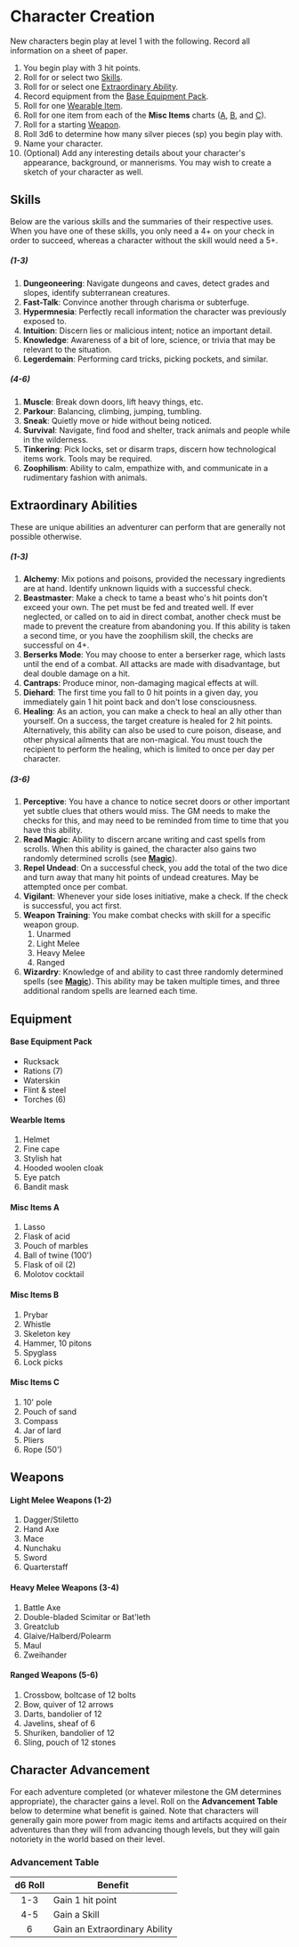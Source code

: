 # Character Creation
New characters begin play at level 1 with the following. Record all information on a sheet of paper.
1. You begin play with 3 hit points.
2. Roll for or select two [Skills](#skills).
3. Roll for or select one [Extraordinary Ability](#extraordinary-abilities).
4. Record equipment from the [Base Equipment Pack](#base-equipment-pack).
5. Roll for one [Wearable Item](#wearble-items).
6. Roll for one item from each of the **Misc Items** charts ([A](#misc-items-a), [B](#misc-items-b), and [C](#misc-items-c)).
7. Roll for a starting [Weapon](#weapons).
8. Roll 3d6 to determine how many silver pieces (sp) you begin play with.
9. Name your character.
10. (Optional) Add any interesting details about your character's appearance, background, or mannerisms. You may wish to create a sketch of your character as well.

## Skills
Below are the various skills and the summaries of their respective uses.
When you have one of these skills, you only need a 4+ on your check in order to succeed,
whereas a character without the skill would need a 5+.

##### (1-3)
1. **Dungeoneering**: Navigate dungeons and caves, detect grades and slopes, identify subterranean creatures.
2. **Fast-Talk**: Convince another through charisma or subterfuge.
3. **Hypermnesia**: Perfectly recall information the character was previously exposed to.
4. **Intuition**: Discern lies or malicious intent; notice an important detail.
5. **Knowledge**: Awareness of a bit of lore, science, or trivia that may be relevant to the situation.
6. **Legerdemain**: Performing card tricks, picking pockets, and similar.

##### (4-6)
1. **Muscle**: Break down doors, lift heavy things, etc.
2. **Parkour**: Balancing, climbing, jumping, tumbling.
3. **Sneak**: Quietly move or hide without being noticed.
4. **Survival**: Navigate, find food and shelter, track animals and people while in the wilderness.
5. **Tinkering**: Pick locks, set or disarm traps, discern how technological items work. Tools may be required.
6. **Zoophilism**: Ability to calm, empathize with, and communicate in a rudimentary fashion with animals.

## Extraordinary Abilities
These are unique abilities an adventurer can perform that are generally not possible otherwise.  

##### (1-3)
1. **Alchemy**: Mix potions and poisons, provided the necessary ingredients are at hand. Identify unknown liquids with a successful check.
2. **Beastmaster**: Make a check to tame a beast who's hit points don't exceed your own. The pet must be fed and treated well. If ever neglected, or called on to aid in direct combat, another check must be made to prevent the creature from abandoning you. If this ability is taken a second time, or you have the zoophilism skill, the checks are successful on 4+.
3. **Berserks Mode**: You may choose to enter a berserker rage, which lasts until the end of a combat. All attacks are made with disadvantage, but deal double damage on a hit.
4. **Cantraps**: Produce minor, non-damaging magical effects at will.
5. **Diehard**: The first time you fall to 0 hit points in a given day, you immediately gain 1 hit point back and don't lose consciousness.
6. **Healing**: As an action, you can make a check to heal an ally other than yourself. On a success, the target creature is healed for 2 hit points. Alternatively, this ability can also be used to cure poison, disease, and other physical ailments that are non-magical. You must touch the recipient to perform the healing, which is limited to once per day per character.

##### (3-6)
1. **Perceptive**: You have a chance to notice secret doors or other important yet subtle clues that others would miss. The GM needs to make the checks for this, and may need to be reminded from time to time that you have this ability.
2. **Read Magic**: Ability to discern arcane writing and cast spells from scrolls. When this ability is gained, the character also gains two randomly determined scrolls (see [**Magic**](04_magic.md)).
3. **Repel Undead**: On a successful check, you add the total of the two dice and turn away that many hit points of undead creatures. May be attempted once per combat.
4. **Vigilant**: Whenever your side loses initiative, make a check. If the check is successful, you act first.
5. **Weapon Training**: You make combat checks with skill for a specific weapon group.
    1. Unarmed
    2. Light Melee
    3. Heavy Melee
    4. Ranged
6. **Wizardry**: Knowledge of and ability to cast three randomly determined spells (see [**Magic**](04_magic.md)). This ability may be taken multiple times, and three additional random spells are learned each time.


## Equipment

#### Base Equipment Pack
- Rucksack
- Rations (7)
- Waterskin
- Flint & steel
- Torches (6)

#### Wearble Items
1. Helmet
2. Fine cape
3. Stylish hat
4. Hooded woolen cloak
5. Eye patch
6. Bandit mask

#### Misc Items A
1. Lasso
2. Flask of acid
3. Pouch of marbles
4. Ball of twine (100')
5. Flask of oil (2)
6. Molotov cocktail

#### Misc Items B
1. Prybar
2. Whistle
3. Skeleton key
4. Hammer, 10 pitons
5. Spyglass
6. Lock picks

#### Misc Items C
1. 10' pole
2. Pouch of sand
3. Compass
4. Jar of lard
5. Pliers
6. Rope (50')

## Weapons

#### Light Melee Weapons (1-2)
1. Dagger/Stiletto
2. Hand Axe
3. Mace
4. Nunchaku
5. Sword
6. Quarterstaff

#### Heavy Melee Weapons (3-4)
1. Battle Axe
2. Double-bladed Scimitar or Bat'leth
3. Greatclub
4. Glaive/Halberd/Polearm
5. Maul
6. Zweihander

#### Ranged Weapons (5-6)
1. Crossbow, boltcase of 12 bolts
2. Bow, quiver of 12 arrows
3. Darts, bandolier of 12
4. Javelins, sheaf of 6
5. Shuriken, bandolier of 12
6. Sling, pouch of 12 stones

## Character Advancement
For each adventure completed (or whatever milestone the GM determines appropriate), the
character gains a level. Roll on the **Advancement Table** below to determine what benefit is gained.
Note that characters will generally gain more power from magic items and artifacts acquired on their
adventures than they will from advancing though levels, but they will gain notoriety in
the world based on their level.

### Advancement Table
| d6 Roll | Benefit |
|:-------:|---------|
| 1-3     | Gain 1 hit point |
| 4-5     | Gain a Skill |
| 6       | Gain an Extraordinary Ability |
